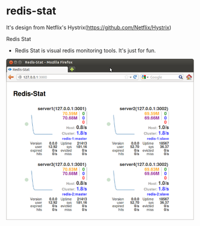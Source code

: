 redis-stat
==========

It's design from Netflix's Hystrix(https://github.com/Netflix/Hystrix)

Redis Stat
* Redis Stat is visual redis monitoring tools. It's just for fun. 

![Redis Stat](https://github.com/charsyam/redis-stat/blob/master/images/redis-stat2.png?raw=true "Redis Stat")
